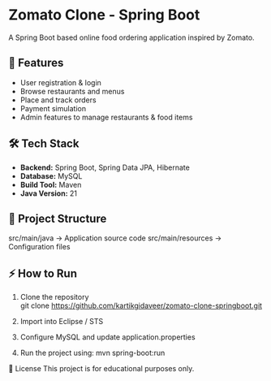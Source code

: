# Zomato Clone - Spring Boot

A Spring Boot based online food ordering application inspired by Zomato.

## 🚀 Features
- User registration & login
- Browse restaurants and menus
- Place and track orders
- Payment simulation
- Admin features to manage restaurants & food items

## 🛠 Tech Stack
- **Backend:** Spring Boot, Spring Data JPA, Hibernate
- **Database:** MySQL
- **Build Tool:** Maven
- **Java Version:** 21

## 📂 Project Structure
src/main/java -> Application source code
src/main/resources -> Configuration files


## ⚡ How to Run
1. Clone the repository  
   git clone https://github.com/kartikgidaveer/zomato-clone-springboot.git
2. Import into Eclipse / STS

3. Configure MySQL and update application.properties

4. Run the project using:
     mvn spring-boot:run

   
📄 License
This project is for educational purposes only.
